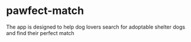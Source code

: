 # pawfect-match
The app is designed to help dog lovers search for adoptable shelter dogs and find their perfect match
